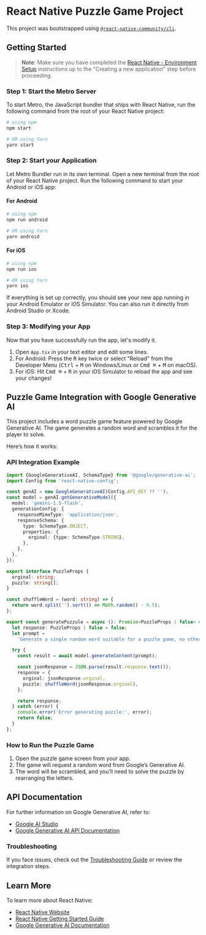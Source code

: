 # React Native Puzzle Game Project

This project was bootstrapped using [`@react-native-community/cli`](https://github.com/react-native-community/cli).

## Getting Started

> **Note**: Make sure you have completed the [React Native - Environment Setup](https://reactnative.dev/docs/environment-setup) instructions up to the "Creating a new application" step before proceeding.

### Step 1: Start the Metro Server

To start Metro, the JavaScript bundler that ships with React Native, run the following command from the root of your React Native project:

```bash
# using npm
npm start

# OR using Yarn
yarn start
```

### Step 2: Start your Application

Let Metro Bundler run in its own terminal. Open a new terminal from the root of your React Native project. Run the following command to start your Android or iOS app:

#### For Android

```bash
# using npm
npm run android

# OR using Yarn
yarn android
```

#### For iOS

```bash
# using npm
npm run ios

# OR using Yarn
yarn ios
```

If everything is set up correctly, you should see your new app running in your Android Emulator or iOS Simulator. You can also run it directly from Android Studio or Xcode.

### Step 3: Modifying your App

Now that you have successfully run the app, let's modify it.

1. Open `App.tsx` in your text editor and edit some lines.
2. For Android: Press the <kbd>R</kbd> key twice or select "Reload" from the Developer Menu (<kbd>Ctrl</kbd> + <kbd>M</kbd> on Windows/Linux or <kbd>Cmd ⌘</kbd> + <kbd>M</kbd> on macOS).
3. For iOS: Hit <kbd>Cmd ⌘</kbd> + <kbd>R</kbd> in your iOS Simulator to reload the app and see your changes!

## Puzzle Game Integration with Google Generative AI

This project includes a word puzzle game feature powered by Google Generative AI. The game generates a random word and scrambles it for the player to solve.

Here’s how it works:

### API Integration Example

```typescript
import {GoogleGenerativeAI, SchemaType} from '@google/generative-ai';
import Config from 'react-native-config';

const genAI = new GoogleGenerativeAI(Config.API_KEY ?? '');
const model = genAI.getGenerativeModel({
  model: 'gemini-1.5-flash',
  generationConfig: {
    responseMimeType: 'application/json',
    responseSchema: {
      type: SchemaType.OBJECT,
      properties: {
        orginal: {type: SchemaType.STRING},
      },
    },
  },
});

export interface PuzzleProps {
  orginal: string;
  puzzle: string[];
}

const shuffleWord = (word: string) => {
  return word.split('').sort(() => Math.random() - 0.5);
};

export const generatePuzzule = async (): Promise<PuzzleProps | false> => {
  let response: PuzzleProps | false = false;
  let prompt =
    'Generate a single random word suitable for a puzzle game, no other text.';

  try {
    const result = await model.generateContent(prompt);

    const jsonResponse = JSON.parse(result.response.text());
    response = {
      orginal: jsonResponse.orginal,
      puzzle: shuffleWord(jsonResponse.orginal),
    };

    return response;
  } catch (error) {
    console.error('Error generating puzzle:', error);
    return false;
  }
};
```

### How to Run the Puzzle Game

1. Open the puzzle game screen from your app.
2. The game will request a random word from Google’s Generative AI.
3. The word will be scrambled, and you’ll need to solve the puzzle by rearranging the letters.

## API Documentation

For further information on Google Generative AI, refer to:

- [Google AI Studio](https://aistudio.google.com/app/apikey)
- [Google Generative AI API Documentation](https://ai.google.dev/api?lang=node)

### Troubleshooting

If you face issues, check out the [Troubleshooting Guide](https://reactnative.dev/docs/troubleshooting) or review the integration steps.

## Learn More

To learn more about React Native:

- [React Native Website](https://reactnative.dev)
- [React Native Getting Started Guide](https://reactnative.dev/docs/environment-setup)
- [Google Generative AI Documentation](https://ai.google.dev/api?lang=node)
